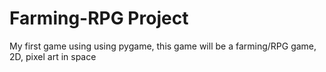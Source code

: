 # Farming-RPG Project
 My first game using using pygame, this game will be a farming/RPG game, 2D, pixel art in space
